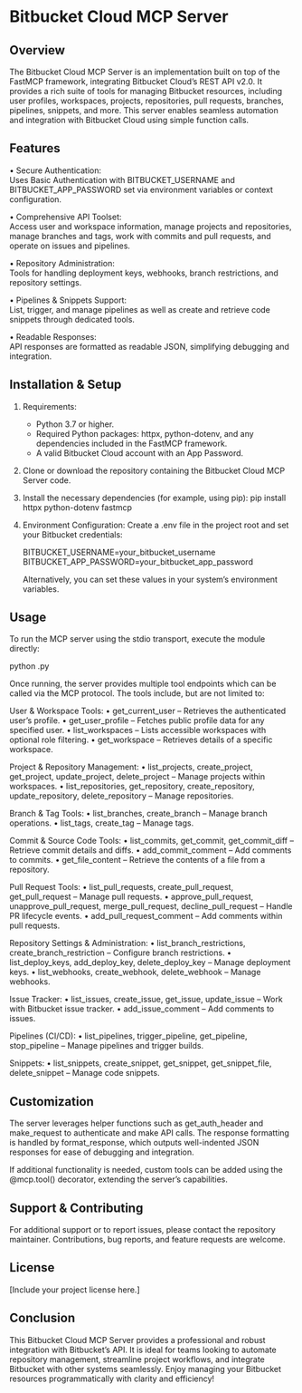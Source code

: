 Bitbucket Cloud MCP Server
============================

Overview
--------
The Bitbucket Cloud MCP Server is an implementation built on top of the FastMCP framework, integrating Bitbucket Cloud’s REST API v2.0. It provides a rich suite of tools for managing Bitbucket resources, including user profiles, workspaces, projects, repositories, pull requests, branches, pipelines, snippets, and more. This server enables seamless automation and integration with Bitbucket Cloud using simple function calls.

Features
--------
• Secure Authentication:  
  Uses Basic Authentication with BITBUCKET_USERNAME and BITBUCKET_APP_PASSWORD set via environment variables or context configuration.

• Comprehensive API Toolset:  
  Access user and workspace information, manage projects and repositories, manage branches and tags, work with commits and pull requests, and operate on issues and pipelines.

• Repository Administration:  
  Tools for handling deployment keys, webhooks, branch restrictions, and repository settings.

• Pipelines & Snippets Support:  
  List, trigger, and manage pipelines as well as create and retrieve code snippets through dedicated tools.

• Readable Responses:  
  API responses are formatted as readable JSON, simplifying debugging and integration.

Installation & Setup
----------------------
1. Requirements:
   - Python 3.7 or higher.
   - Required Python packages: httpx, python-dotenv, and any dependencies included in the FastMCP framework.
   - A valid Bitbucket Cloud account with an App Password.

2. Clone or download the repository containing the Bitbucket Cloud MCP Server code.

3. Install the necessary dependencies (for example, using pip):
   pip install httpx python-dotenv fastmcp

4. Environment Configuration:
   Create a .env file in the project root and set your Bitbucket credentials:
  
      BITBUCKET_USERNAME=your_bitbucket_username
      BITBUCKET_APP_PASSWORD=your_bitbucket_app_password

   Alternatively, you can set these values in your system’s environment variables.

Usage
-----
To run the MCP server using the stdio transport, execute the module directly:

   python <filename>.py

Once running, the server provides multiple tool endpoints which can be called via the MCP protocol. The tools include, but are not limited to:

User & Workspace Tools:
  • get_current_user – Retrieves the authenticated user’s profile.
  • get_user_profile – Fetches public profile data for any specified user.
  • list_workspaces – Lists accessible workspaces with optional role filtering.
  • get_workspace – Retrieves details of a specific workspace.

Project & Repository Management:
  • list_projects, create_project, get_project, update_project, delete_project – Manage projects within workspaces.
  • list_repositories, get_repository, create_repository, update_repository, delete_repository – Manage repositories.

Branch & Tag Tools:
  • list_branches, create_branch – Manage branch operations.
  • list_tags, create_tag – Manage tags.

Commit & Source Code Tools:
  • list_commits, get_commit, get_commit_diff – Retrieve commit details and diffs.
  • add_commit_comment – Add comments to commits.
  • get_file_content – Retrieve the contents of a file from a repository.

Pull Request Tools:
  • list_pull_requests, create_pull_request, get_pull_request – Manage pull requests.
  • approve_pull_request, unapprove_pull_request, merge_pull_request, decline_pull_request – Handle PR lifecycle events.
  • add_pull_request_comment – Add comments within pull requests.

Repository Settings & Administration:
  • list_branch_restrictions, create_branch_restriction – Configure branch restrictions.
  • list_deploy_keys, add_deploy_key, delete_deploy_key – Manage deployment keys.
  • list_webhooks, create_webhook, delete_webhook – Manage webhooks.

Issue Tracker:
  • list_issues, create_issue, get_issue, update_issue – Work with Bitbucket issue tracker.
  • add_issue_comment – Add comments to issues.

Pipelines (CI/CD):
  • list_pipelines, trigger_pipeline, get_pipeline, stop_pipeline – Manage pipelines and trigger builds.

Snippets:
  • list_snippets, create_snippet, get_snippet, get_snippet_file, delete_snippet – Manage code snippets.

Customization
-------------
The server leverages helper functions such as get_auth_header and make_request to authenticate and make API calls. The response formatting is handled by format_response, which outputs well-indented JSON responses for ease of debugging and integration.

If additional functionality is needed, custom tools can be added using the @mcp.tool() decorator, extending the server’s capabilities.

Support & Contributing
------------------------
For additional support or to report issues, please contact the repository maintainer. Contributions, bug reports, and feature requests are welcome.

License
-------
[Include your project license here.]

Conclusion
----------
This Bitbucket Cloud MCP Server provides a professional and robust integration with Bitbucket’s API. It is ideal for teams looking to automate repository management, streamline project workflows, and integrate Bitbucket with other systems seamlessly. Enjoy managing your Bitbucket resources programmatically with clarity and efficiency!